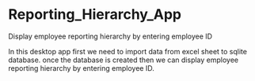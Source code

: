 # Reporting_Hierarchy_App
Display employee reporting hierarchy by entering employee ID

In this desktop app first we need to import data from excel sheet to sqlite database.
once the database is created then we can display employee reporting hierarchy by entering employee ID.
